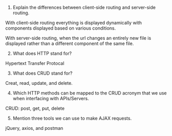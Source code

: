 1. Explain the differences between client-side routing and server-side routing.

With client-side routing everything is displayed dynamically with components displayed based on various conditions.

With server-side routing, when the url changes an entirely new file is displayed rather than a different component of the same file.

2. What does HTTP stand for?

Hypertext Transfer Protocal

3. What does CRUD stand for?

Creat, read, update, and delete.

4. Which HTTP methods can be mapped to the CRUD acronym that we use when interfacing with APIs/Servers.

CRUD: post, get, put, delete

5. Mention three tools we can use to make AJAX requests.

jQuery, axios, and postman